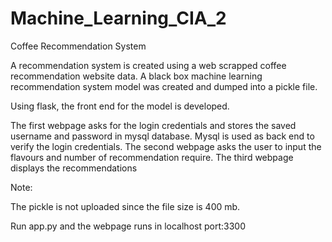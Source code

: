# Machine_Learning_CIA_2
Coffee Recommendation System


A recommendation system is created using a web scrapped coffee recommendation website data.
A black box machine learning recommendation system model was created and dumped into a pickle file.

Using flask, the front end for the model is developed.

The first webpage asks for the login credentials and stores the saved username and password in mysql database. Mysql is used as back end to verify the login credentials.
The second webpage asks the user to input the flavours and number of recommendation require.
The third webpage displays the recommendations

Note:

The pickle is not uploaded since the file size is 400 mb.

Run app.py and the webpage runs in localhost port:3300
